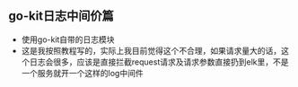 ## go-kit日志中间价篇
* 使用go-kit自带的日志模块
* 这是我按照教程写的，实际上我目前觉得这个不合理，如果请求量大的话，这个日志会很多，应该是直接拦截request请求及请求参数直接扔到elk里，不是一个服务就开一个这样的log中间件
